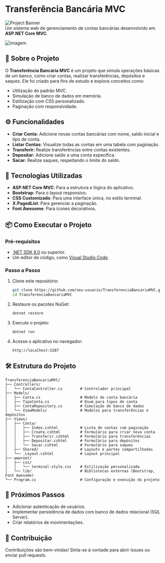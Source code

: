 # Transferência Bancária MVC

![Project Banner](https://img.shields.io/badge/Status-Em%20Desenvolvimento-brightgreen)  
Um sistema web de gerenciamento de contas bancárias desenvolvido em **ASP.NET Core MVC**.

![imagem]()

## 📖 Sobre o Projeto
O **Transferência Bancária MVC** é um projeto que simula operações básicas de um banco, como criar contas, realizar transferências, depósitos e saques. Ele foi criado para fins de estudo e explora conceitos como:

- Utilização do padrão MVC.
- Simulação de banco de dados em memória.
- Estilização com CSS personalizado.
- Paginação com responsividade.

## ⚙️ Funcionalidades

- **Criar Conta:** Adicione novas contas bancárias com nome, saldo inicial e tipo de conta.
- **Listar Contas:** Visualize todas as contas em uma tabela com paginação.
- **Transferir:** Realize transferências entre contas existentes.
- **Depositar:** Adicione saldo a uma conta específica.
- **Sacar:** Realize saques, respeitando o limite do saldo.

## 🚀 Tecnologias Utilizadas

- **ASP.NET Core MVC**: Para a estrutura e lógica do aplicativo.
- **Bootstrap**: Para o layout responsivo.
- **CSS Customizado**: Para uma interface única, no estilo terminal.
- **X.PagedList**: Para gerenciar a paginação.
- **Font Awesome**: Para ícones decorativos.

## 📦 Como Executar o Projeto

### Pré-requisitos

- [.NET SDK 8.0](https://dotnet.microsoft.com/) ou superior.
- Um editor de código, como [Visual Studio Code](https://code.visualstudio.com/).

### Passo a Passo

1. Clone este repositório:
   ```bash
   git clone https://github.com/seu-usuario/TransferenciaBancariaMVC.git
   cd TransferenciaBancariaMVC
   ```

2. Restaure os pacotes NuGet:
   ```bash
   dotnet restore
   ```

3. Execute o projeto:
   ```bash
   dotnet run
   ```

4. Acesse o aplicativo no navegador:
   ```
   http://localhost:5287
   ```

## 🛠 Estrutura do Projeto

```
TransferenciaBancariaMVC/
├── Controllers/
│   └── ContaController.cs        # Controlador principal
├── Models/
│   ├── Conta.cs                  # Modelo de conta bancária
│   ├── TipoConta.cs              # Enum para tipos de conta
│   ├── ContaRepository.cs        # Simulação de banco de dados
│   └── ViewModels/               # Modelos para transferências e depósitos
├── Views/
│   ├── Conta/
│   │   ├── Index.cshtml          # Lista de contas com paginação
│   │   ├── Create.cshtml         # Formulário para criar nova conta
│   │   ├── Transferir.cshtml     # Formulário para transferências
│   │   ├── Depositar.cshtml      # Formulário para depósitos
│   │   └── Sacar.cshtml          # Formulário para saques
│   ├── Shared/                   # Layouts e partes compartilhadas
│   └── _Layout.cshtml            # Layout principal
├── wwwroot/
│   ├── css/
│   │   └── terminal-style.css    # Estilização personalizada
│   └── lib/                      # Bibliotecas externas (Bootstrap, Font Awesome)
└── Program.cs                    # Configuração e execução do projeto
```

## 🌟 Próximos Passos

- Adicionar autenticação de usuários.
- Implementar persistência de dados com banco de dados relacional (SQL Server).
- Criar relatórios de movimentações.

## 🤝 Contribuição

Contribuições são bem-vindas! Sinta-se à vontade para abrir issues ou enviar pull requests.
